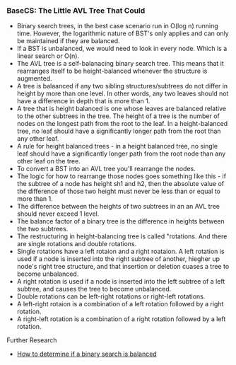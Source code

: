 ### BaseCS: The Little AVL Tree That Could

* Binary search trees, in the best case scenario run in O(log n) running time.  However, the logarithmic nature of BST's only applies and can only be maintained if they are balanced.
* If a BST is unbalanced, we would need to look in every node. Which is a linear search or O(n).
* The AVL tree is a self-balanacing binary search tree. This means that it rearranges itself to be height-balanced whenever the structure is augmented.
* A tree is balaanced if any two sibling structures/subtrees do not differ in height by more than one level. In other words, any two leaves should not have a difference in depth that is more than 1.
* A tree that is height balanced is one whose leaves are balanced relative to the other subtrees in the tree. The height of a tree is the number of nodes on the longest path from the root to the leaf. In a height-balanced tree, no leaf should have a significantly longer path from the root than any other leaf.
* A rule for height balanced trees - in a height balanced tree, no single leaf should have a significantly longer path from the root node than any other leaf on the tree.
* To convert a BST into an AVL tree you'll rearrange the nodes.
* The logic for how to rearrange those nodes goes something like this - if the subtree of a node has height sh1 and h2, then the absolute value of the difference of those two height must never be less than or equal to more than 1.
* The difference between the heights of two subtrees in an an AVL tree should never exceed 1 level.
* The balance factor of a binary tree is the difference in heights between the two subtrees.
* The restructuring in height-balancing tree is called "rotations. And there are single rotations and double rotations.
* Single rotations have a left rotaion and a right roataion. A left rotation is used if a node is inserted into the right subtree of another, hiegher up node's right tree structure, and that insertion or deletion cuases a tree to become unbalanced.
* A right rotation is used if a node is inserted into the left subtree of a left subtree, and causes the tree to become unbalanced.
* Double rotations can be left-right rotations or right-left rotations.
* A left-right rotaion is a combination of a left rotation followed by a right rotation.
* A right-left rotation is a combination of a right rotation followed by a left rotation.

Further Research
* [How to determine if a binary search is balanced](https://www.geeksforgeeks.org/how-to-determine-if-a-binary-tree-is-balanced/)
